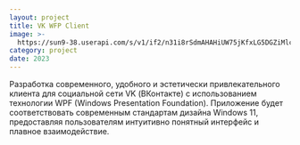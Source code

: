 ```yaml
---
layout: project
title: VK WFP Client 
image: >-
  https://sun9-38.userapi.com/s/v1/if2/n31i8rSdmAHAHiUW75jKfxLG5DGZiMlcmBsl9sMRIoVsLfbI7T7sJw2DjcWdF9HuGOty1PFYjyzZtA2H0dBQA-Xw.jpg?quality=95&as=32x17,48x26,72x39,108x58,160x86,240x130,360x195,480x259,540x292,640x346,720x389,905x489&from=bu&cs=905x0
category: project
date: 2023
---
```


Разработка современного, удобного и эстетически привлекательного клиента для социальной сети VK (ВКонтакте) с использованием технологии WPF (Windows Presentation Foundation). Приложение будет соответствовать современным стандартам дизайна Windows 11, предоставляя пользователям интуитивно понятный интерфейс и плавное взаимодействие.



